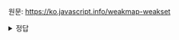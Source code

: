 원문: https://ko.javascript.info/weakmap-weakset

<details>
  <summary>정답</summary>

  위크셋에 해당 객체를 저장한 다음 해당 위크셋에서 has를 사용해 읽음 여부를 파악할 수 있다.
</details>

